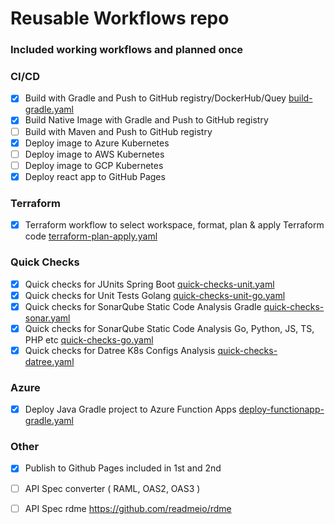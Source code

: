 # Reusable Workflows repo 

### Included working workflows and planned once

### CI/CD

- [x] Build with Gradle and Push to GitHub registry/DockerHub/Quey  [build-gradle.yaml](.github/workflows/build-gradle.yaml)
- [x] Build Native Image with Gradle and Push to GitHub registry 
- [ ] Build with Maven and Push to GitHub registry 
- [x] Deploy image to Azure Kubernetes  
- [ ] Deploy image to AWS Kubernetes
- [ ] Deploy image to GCP Kubernetes
- [x] Deploy react app to GitHub Pages

### Terraform

- [x] Terraform workflow to select workspace, format, plan & apply Terraform code [terraform-plan-apply.yaml](.github/workflows/terraform-plan-apply.yaml)

### Quick Checks 

- [x] Quick checks for JUnits Spring Boot [quick-checks-unit.yaml](.github/workflows/quick-checks-unit.yaml)
- [x] Quick checks for Unit Tests Golang [quick-checks-unit-go.yaml](.github/workflows/quick-checks-unit-go.yaml)
- [x] Quick checks for SonarQube Static Code Analysis Gradle [quick-checks-sonar.yaml](.github/workflows/quick-checks-sonar.yaml)
- [x] Quick checks for SonarQube Static Code Analysis Go, Python, JS, TS, PHP etc [quick-checks-go.yaml](.github/workflows/quick-checks-sonar-go.yaml)
- [x] Quick checks for Datree K8s Configs Analysis [quick-checks-datree.yaml](.github/workflows/quick-checks-datree.yaml)

### Azure 
- [x] Deploy Java Gradle project to Azure Function Apps [deploy-functionapp-gradle.yaml](.github/workflows/deploy-functionapp-gradle.yaml)

### Other

- [x] Publish to Github Pages included in 1st and 2nd
- [ ] API Spec converter ( RAML, OAS2, OAS3 )
- [ ] API Spec rdme <https://github.com/readmeio/rdme>

